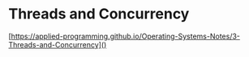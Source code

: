 # Threads and Concurrency

[https://applied-programming.github.io/Operating-Systems-Notes/3-Threads-and-Concurrency]()

